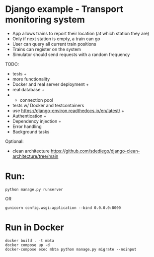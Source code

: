 # Django example - Transport monitoring system
* App allows trains to report their location (at which station they are)
* Only if next station is empty, a train can go
* User can query all current train positions
* Trains can register on the system
* Simulator should send requests with a random frequency

TODO:
* tests +
* more functionality
* Docker and real server deployment +
* real database +
* * connection pool  
* tests w/ Docker and testcontainers
* use https://django-environ.readthedocs.io/en/latest/ +
* Authentication +
* Dependency injection +
* Error handling
* Background tasks

Optional:
* clean architecture https://github.com/sdediego/django-clean-architecture/tree/main

# Run:
```python manage.py runserver```

OR

```gunicorn config.wsgi:application --bind 0.0.0.0:8000```

# Run in Docker
```
docker build . -t mbta
docker compose up -d 
docker-compose exec mbta python manage.py migrate --noinput
```
